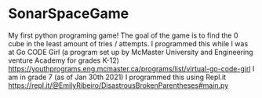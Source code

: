 # SonarSpaceGame
My first python programing game! The goal of the game is to find the 0 cube in the least amount of tries / attempts.
I programmed this while I was at Go CODE Girl (a program set up by McMaster University and Engineering venture Academy for grades K-12)
https://youthprograms.eng.mcmaster.ca/programs/list/virtual-go-code-girl
I am in grade 7 (as of Jan 30th 2021)
I programmed this using Repl.it
 https://repl.it/@EmilyRibeiro/DisastrousBrokenParentheses#main.py
